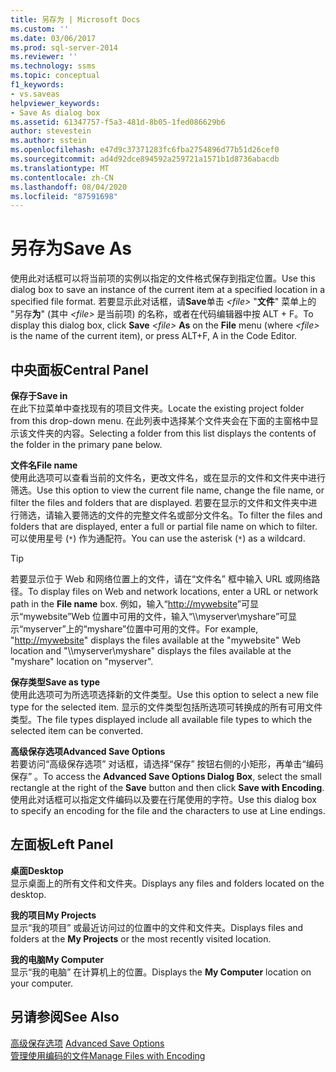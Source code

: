 ```yaml
---
title: 另存为 | Microsoft Docs
ms.custom: ''
ms.date: 03/06/2017
ms.prod: sql-server-2014
ms.reviewer: ''
ms.technology: ssms
ms.topic: conceptual
f1_keywords:
- vs.saveas
helpviewer_keywords:
- Save As dialog box
ms.assetid: 61347757-f5a3-481d-8b05-1fed086629b6
author: stevestein
ms.author: sstein
ms.openlocfilehash: e47d9c37371283fc6fba2754896d77b51d26cef0
ms.sourcegitcommit: ad4d92dce894592a259721a1571b1d8736abacdb
ms.translationtype: MT
ms.contentlocale: zh-CN
ms.lasthandoff: 08/04/2020
ms.locfileid: "87591698"
---
```

# <a name="save-as"></a><span data-ttu-id="5e32a-102">另存为</span><span class="sxs-lookup"><span data-stu-id="5e32a-102">Save As</span></span>
  <span data-ttu-id="5e32a-103">使用此对话框可以将当前项的实例以指定的文件格式保存到指定位置。</span><span class="sxs-lookup"><span data-stu-id="5e32a-103">Use this dialog box to save an instance of the current item at a specified location in a specified file format.</span></span> <span data-ttu-id="5e32a-104">若要显示此对话框，请**Save**单击 *\<file>* "**文件**" 菜单上的 "另存**为**" (其中 *\<file>* 是当前项) 的名称，或者在代码编辑器中按 ALT + F。</span><span class="sxs-lookup"><span data-stu-id="5e32a-104">To display this dialog box, click **Save** *\<file>* **As** on the **File** menu (where *\<file>* is the name of the current item), or press ALT+F, A in the Code Editor.</span></span>  
  
## <a name="central-panel"></a><span data-ttu-id="5e32a-105">中央面板</span><span class="sxs-lookup"><span data-stu-id="5e32a-105">Central Panel</span></span>  
 <span data-ttu-id="5e32a-106">**保存于**</span><span class="sxs-lookup"><span data-stu-id="5e32a-106">**Save in**</span></span>  
 <span data-ttu-id="5e32a-107">在此下拉菜单中查找现有的项目文件夹。</span><span class="sxs-lookup"><span data-stu-id="5e32a-107">Locate the existing project folder from this drop-down menu.</span></span> <span data-ttu-id="5e32a-108">在此列表中选择某个文件夹会在下面的主窗格中显示该文件夹的内容。</span><span class="sxs-lookup"><span data-stu-id="5e32a-108">Selecting a folder from this list displays the contents of the folder in the primary pane below.</span></span>  
  
 <span data-ttu-id="5e32a-109">**文件名**</span><span class="sxs-lookup"><span data-stu-id="5e32a-109">**File name**</span></span>  
 <span data-ttu-id="5e32a-110">使用此选项可以查看当前的文件名，更改文件名，或在显示的文件和文件夹中进行筛选。</span><span class="sxs-lookup"><span data-stu-id="5e32a-110">Use this option to view the current file name, change the file name, or filter the files and folders that are displayed.</span></span> <span data-ttu-id="5e32a-111">若要在显示的文件和文件夹中进行筛选，请输入要筛选的文件的完整文件名或部分文件名。</span><span class="sxs-lookup"><span data-stu-id="5e32a-111">To filter the files and folders that are displayed, enter a full or partial file name on which to filter.</span></span> <span data-ttu-id="5e32a-112">可以使用星号 (`*`) 作为通配符。</span><span class="sxs-lookup"><span data-stu-id="5e32a-112">You can use the asterisk (`*`) as a wildcard.</span></span>  
  
> [!TIP]
>  <span data-ttu-id="5e32a-113">若要显示位于 Web 和网络位置上的文件，请在“文件名”  框中输入 URL 或网络路径。</span><span class="sxs-lookup"><span data-stu-id="5e32a-113">To display files on Web and network locations, enter a URL or network path in the **File name** box.</span></span> <span data-ttu-id="5e32a-114">例如，输入“<http://mywebsite>”可显示“mywebsite”Web 位置中可用的文件，输入“\\\myserver\myshare”可显示“myserver”上的“myshare”位置中可用的文件。</span><span class="sxs-lookup"><span data-stu-id="5e32a-114">For example, "<http://mywebsite>" displays the files available at the "mywebsite" Web location and "\\\myserver\myshare" displays the files available at the "myshare" location on "myserver".</span></span>  
  
 <span data-ttu-id="5e32a-115">**保存类型**</span><span class="sxs-lookup"><span data-stu-id="5e32a-115">**Save as type**</span></span>  
 <span data-ttu-id="5e32a-116">使用此选项可为所选项选择新的文件类型。</span><span class="sxs-lookup"><span data-stu-id="5e32a-116">Use this option to select a new file type for the selected item.</span></span> <span data-ttu-id="5e32a-117">显示的文件类型包括所选项可转换成的所有可用文件类型。</span><span class="sxs-lookup"><span data-stu-id="5e32a-117">The file types displayed include all available file types to which the selected item can be converted.</span></span>  
  
 <span data-ttu-id="5e32a-118">**高级保存选项**</span><span class="sxs-lookup"><span data-stu-id="5e32a-118">**Advanced Save Options**</span></span>  
 <span data-ttu-id="5e32a-119">若要访问“高级保存选项”  对话框，请选择“保存”  按钮右侧的小矩形，再单击“编码保存”  。</span><span class="sxs-lookup"><span data-stu-id="5e32a-119">To access the **Advanced Save Options Dialog Box**, select the small rectangle at the right of the **Save** button and then click **Save with Encoding**.</span></span> <span data-ttu-id="5e32a-120">使用此对话框可以指定文件编码以及要在行尾使用的字符。</span><span class="sxs-lookup"><span data-stu-id="5e32a-120">Use this dialog box to specify an encoding for the file and the characters to use at Line endings.</span></span>  
  
## <a name="left-panel"></a><span data-ttu-id="5e32a-121">左面板</span><span class="sxs-lookup"><span data-stu-id="5e32a-121">Left Panel</span></span>  
 <span data-ttu-id="5e32a-122">**桌面**</span><span class="sxs-lookup"><span data-stu-id="5e32a-122">**Desktop**</span></span>  
 <span data-ttu-id="5e32a-123">显示桌面上的所有文件和文件夹。</span><span class="sxs-lookup"><span data-stu-id="5e32a-123">Displays any files and folders located on the desktop.</span></span>  
  
 <span data-ttu-id="5e32a-124">**我的项目**</span><span class="sxs-lookup"><span data-stu-id="5e32a-124">**My Projects**</span></span>  
 <span data-ttu-id="5e32a-125">显示“我的项目”  或最近访问过的位置中的文件和文件夹。</span><span class="sxs-lookup"><span data-stu-id="5e32a-125">Displays files and folders at the **My Projects** or the most recently visited location.</span></span>  
  
 <span data-ttu-id="5e32a-126">**我的电脑**</span><span class="sxs-lookup"><span data-stu-id="5e32a-126">**My Computer**</span></span>  
 <span data-ttu-id="5e32a-127">显示“我的电脑”  在计算机上的位置。</span><span class="sxs-lookup"><span data-stu-id="5e32a-127">Displays the **My Computer** location on your computer.</span></span>  
  
## <a name="see-also"></a><span data-ttu-id="5e32a-128">另请参阅</span><span class="sxs-lookup"><span data-stu-id="5e32a-128">See Also</span></span>  
 <span data-ttu-id="5e32a-129">[高级保存选项](advanced-save-options.md) </span><span class="sxs-lookup"><span data-stu-id="5e32a-129">[Advanced Save Options](advanced-save-options.md) </span></span>  
 [<span data-ttu-id="5e32a-130">管理使用编码的文件</span><span class="sxs-lookup"><span data-stu-id="5e32a-130">Manage Files with Encoding</span></span>](../solution/manage-files-with-encoding.md)  
  
  
